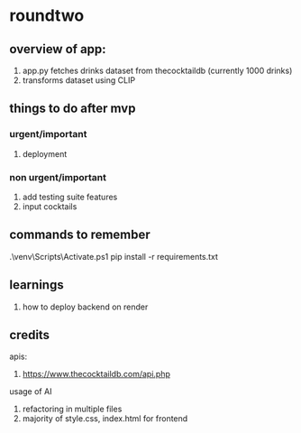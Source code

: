 # roundtwo

## overview of app:
1. app.py fetches drinks dataset from thecocktaildb (currently 1000 drinks)
2. transforms dataset using CLIP

## things to do after mvp
### urgent/important
1. deployment
### non urgent/important
1. add testing suite
features
1.  input cocktails

## commands to remember
.\venv\Scripts\Activate.ps1
pip install -r requirements.txt

## learnings
1. how to deploy backend on render

## credits
apis:
1. https://www.thecocktaildb.com/api.php

usage of AI
1. refactoring in multiple files
2. majority of style.css, index.html for frontend